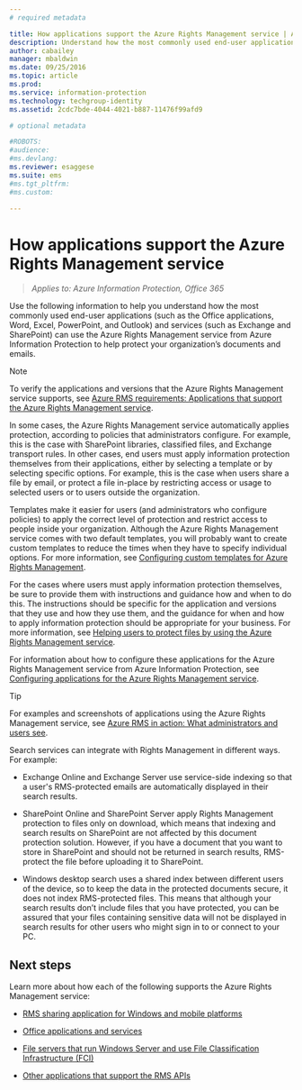 ```yaml
---
# required metadata

title: How applications support the Azure Rights Management service | Azure Information Protection
description: Understand how the most commonly used end-user applications (such as the Office applications, Word, Excel, PowerPoint, and Outlook) and services (such as Exchange and SharePoint) can use the Azure Rights Management service from Azure Information Protection to help protect your organization's documents and emails. 
author: cabailey
manager: mbaldwin
ms.date: 09/25/2016
ms.topic: article
ms.prod:
ms.service: information-protection
ms.technology: techgroup-identity
ms.assetid: 2cdc7bde-4044-4021-b887-11476f99afd9

# optional metadata

#ROBOTS:
#audience:
#ms.devlang:
ms.reviewer: esaggese
ms.suite: ems
#ms.tgt_pltfrm:
#ms.custom:

---
```


# How applications support the Azure Rights Management service

>*Applies to: Azure Information Protection, Office 365*

Use the following information to help you understand how the most commonly used end-user applications (such as the Office applications, Word, Excel, PowerPoint, and Outlook) and services (such as Exchange and SharePoint) can use the Azure Rights Management service from Azure Information Protection to help protect your organization’s documents and emails. 
> [!NOTE]
> To verify the applications and versions that the Azure Rights Management service supports, see [Azure RMS requirements: Applications that support the Azure Rights Management service](../get-started/requirements-applications.md).

In some cases, the Azure Rights Management service automatically applies protection, according to policies that administrators configure. For example, this is the case with SharePoint libraries, classified files, and Exchange transport rules. In other cases, end users must apply information protection themselves from their applications, either by selecting a template or by selecting specific options. For example, this is the case when users share a file by email, or protect a file in-place by restricting access or usage to selected users or to users outside the organization.

Templates make it easier for users (and administrators who configure policies) to apply the correct level of protection and restrict access to people inside your organization. Although the Azure Rights Management service comes with two default templates, you will probably want to create custom templates to reduce the times when they have to specify individual options. For more information, see [Configuring custom templates for Azure Rights Management](../deploy-use/configure-custom-templates.md).

For the cases where users must apply information protection themselves, be sure to provide them with instructions and guidance how and when to do this. The instructions should be specific for the application and versions that they use and how they use them, and the guidance for when and how to apply information protection should be appropriate for your business. For more information, see [Helping users to protect files by using the Azure Rights Management service](../deploy-use/help-users.md).

For information about how to configure these applications for the Azure Rights Management service from Azure Information Protection, see [Configuring applications for the Azure Rights Management service](../deploy-use/configure-applications.md).

> [!TIP]
> For examples and screenshots of applications using the Azure Rights Management service, see [Azure RMS in action: What administrators and users see](what-admins-users-see.md).

Search services can integrate with Rights Management in different ways. For example: 

- Exchange Online and Exchange Server use service-side indexing so that a user's RMS-protected emails are automatically displayed in their search results. 

- SharePoint Online and SharePoint Server apply Rights Management protection to files only on download, which means that indexing and search results on SharePoint are not affected by this document protection solution. However, if you have a document that you want to store in SharePoint and should not be returned in search results, RMS-protect the file before uploading it to SharePoint.

- Windows desktop search uses a shared index between different users of the device, so to keep the data in the protected documents secure, it does not index RMS-protected files. This means that although your search results don’t include files that you have protected, you can be assured that your files containing sensitive data will not be displayed in search results for other users who might sign in to or connect to your PC. 



## Next steps

Learn more about how each of the following supports the Azure Rights Management service:

-   [RMS sharing application for Windows and mobile platforms](sharing-app-support.md)

-   [Office applications and services](office-apps-services-support.md)

-   [File servers that run Windows Server and use File Classification Infrastructure (FCI)](file-server-support.md)

-   [Other applications that support the RMS APIs](api-support.md)


